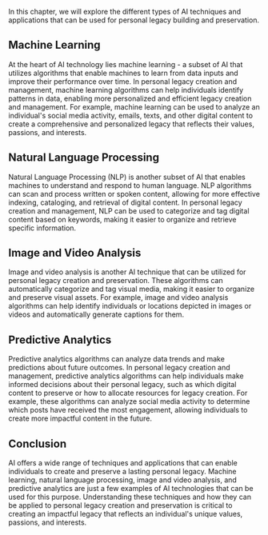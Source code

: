 
In this chapter, we will explore the different types of AI techniques and applications that can be used for personal legacy building and preservation.

Machine Learning
----------------

At the heart of AI technology lies machine learning - a subset of AI that utilizes algorithms that enable machines to learn from data inputs and improve their performance over time. In personal legacy creation and management, machine learning algorithms can help individuals identify patterns in data, enabling more personalized and efficient legacy creation and management. For example, machine learning can be used to analyze an individual's social media activity, emails, texts, and other digital content to create a comprehensive and personalized legacy that reflects their values, passions, and interests.

Natural Language Processing
---------------------------

Natural Language Processing (NLP) is another subset of AI that enables machines to understand and respond to human language. NLP algorithms can scan and process written or spoken content, allowing for more effective indexing, cataloging, and retrieval of digital content. In personal legacy creation and management, NLP can be used to categorize and tag digital content based on keywords, making it easier to organize and retrieve specific information.

Image and Video Analysis
------------------------

Image and video analysis is another AI technique that can be utilized for personal legacy creation and preservation. These algorithms can automatically categorize and tag visual media, making it easier to organize and preserve visual assets. For example, image and video analysis algorithms can help identify individuals or locations depicted in images or videos and automatically generate captions for them.

Predictive Analytics
--------------------

Predictive analytics algorithms can analyze data trends and make predictions about future outcomes. In personal legacy creation and management, predictive analytics algorithms can help individuals make informed decisions about their personal legacy, such as which digital content to preserve or how to allocate resources for legacy creation. For example, these algorithms can analyze social media activity to determine which posts have received the most engagement, allowing individuals to create more impactful content in the future.

Conclusion
----------

AI offers a wide range of techniques and applications that can enable individuals to create and preserve a lasting personal legacy. Machine learning, natural language processing, image and video analysis, and predictive analytics are just a few examples of AI technologies that can be used for this purpose. Understanding these techniques and how they can be applied to personal legacy creation and preservation is critical to creating an impactful legacy that reflects an individual's unique values, passions, and interests.
